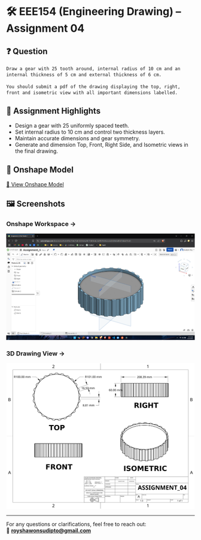 # 🛠️ EEE154 (Engineering Drawing) – Assignment 04

## ❓ Question
```
Draw a gear with 25 tooth around, internal radius of 10 cm and an internal thickness of 5 cm and external thickness of 6 cm.

You should submit a pdf of the drawing displaying the top, right, front and isometric view with all important dimensions labelled.
```

## 📌 Assignment Highlights

- Design a gear with 25 uniformly spaced teeth.
- Set internal radius to 10 cm and control two thickness layers.
- Maintain accurate dimensions and gear symmetry.
- Generate and dimension Top, Front, Right Side, and Isometric views in the final drawing.

## 🔗 Onshape Model

[🔗 View Onshape Model](https://cad.onshape.com/documents/92e540ffa2744e73eb102036/w/b81784054a6c4c4f84f7d40e/e/ed2628b6bdf3b75dda781a03?renderMode=0&uiState=681fa281f5246573111d014e)

## 🖼️ Screenshots

### Onshape Workspace →
![Onshape Screenshot](./Screenshot-Assignment_04.png)

### 3D Drawing View →
![Drawing View](./Assignment_04-Drawing_View.png)

---

For any questions or clarifications, feel free to reach out:  
📧 **royshawonsudipto@gmail.com**

